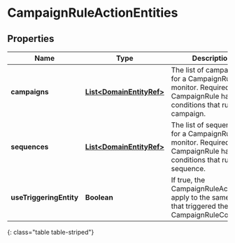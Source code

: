 # CampaignRuleActionEntities


## Properties

| Name | Type | Description | Notes |
| ------------ | ------------- | ------------- | ------------- |
| **campaigns** | [**List&lt;DomainEntityRef&gt;**](DomainEntityRef) | The list of campaigns for a CampaignRule to monitor. Required if the CampaignRule has any conditions that run on a campaign. |  [optional] |
| **sequences** | [**List&lt;DomainEntityRef&gt;**](DomainEntityRef) | The list of sequences for a CampaignRule to monitor. Required if the CampaignRule has any conditions that run on a sequence. |  [optional] |
| **useTriggeringEntity** | **Boolean** | If true, the CampaignRuleAction will apply to the same entity that triggered the CampaignRuleCondition. |  [optional] |
{: class="table table-striped"}



